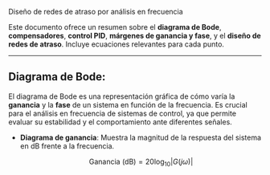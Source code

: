 Diseño de redes de atraso por análisis en frecuencia

Este documento ofrece un resumen sobre el **diagrama de Bode**, **compensadores**, **control PID**, **márgenes de ganancia y fase**, y el **diseño de redes de atraso**. Incluye ecuaciones relevantes para cada punto.

---

## Diagrama de Bode:

El diagrama de Bode es una representación gráfica de cómo varía la **ganancia** y la **fase** de un sistema en función de la frecuencia. Es crucial para el análisis en frecuencia de sistemas de control, ya que permite evaluar su estabilidad y el comportamiento ante diferentes señales.

- **Diagrama de ganancia**: Muestra la magnitud de la respuesta del sistema en dB frente a la frecuencia.
   ```math
   \text{Ganancia (dB)} = 20 \log_{10} \left| G(j\omega) \right|
